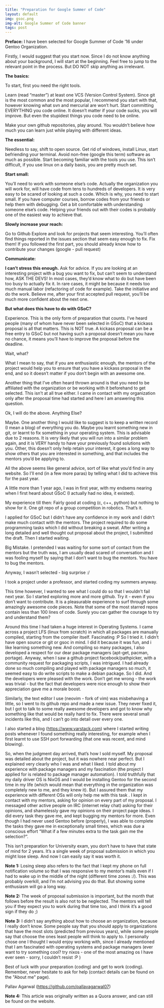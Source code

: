 ```yaml
---
title: "Preparation for Google Summer of Code"
layout: default
img: gsoc.png
img-alt: Google Summer of Code banner
tags: post
---
```

**Preface:** I have been selected for Google Summer of Code ’16 under Gentoo
Organization.

Firstly, I would suggest that you start now. Since I do not know anything about
your background, I will start at the beginning. Feel free to jump to the
relevant point in the process. But DO NOT skip anything as irrelevant.

**The basics:**

To start, first you need the right tools.

Learn (read “master”) at least one VCS (Version Control System). Since git is
the most common and the most popular, I recommend you start with that, however
knowing what svn and mercurial are won’t hurt. Start committing EVERYTHING you
code online. It doesn’t matter if your code sucks, you will improve. But even
the stupidest things you code need to be online.

Make your own github repositories, play around. You wouldn’t believe how much
you can learn just while playing with different ideas.

**The essential:**

Needless to say, shift to open source. Get rid of windows, install Linux, start
befriending your terminal. Avoid non-free (google this term) software as much
as possible. Start becoming familiar with the tools you use. This isn’t
difficult, if you use linux on a daily basis, you are pretty much set.

**Start small:**

You’ll need to work with someone else’s code. Actually the organization you
will work for, will have code from tens to hundreds of developers. It is very
easy to be scared of looking at such a code. Which is why, you need to start
small. If you have computer courses, borrow codes from your friends or help
them with debugging. Get a bit comfortable with understanding someone else’s
code. Helping your friends out with their codes is probably one of the easiest
way to achieve that.

**Slowly increase your reach:**

Go to Github Explore and look for projects that seem interesting. You’ll often
find things reported in the issues section that seem easy enough to fix. Fix
them! If you followed the first part, you should already know how to contribute
your changes (google - pull request)

**Communicate:**

**I can’t stress this enough.** Ask for advice. If you are looking at an
interesting project with a bug you want to fix, but can’t seem to understand
how, ASK THE DEVS! In most cases, they’d know what to do but have been too busy
to actually fix it. In rare cases, it might be because it needs too much manual
labor (refactoring of code for example). Take the initiative and do the work.
Believe me, after your first accepted pull request, you’ll be much more
confident about the next one.

**But what does this have to do with GSoC?**

Experience. This is the only form of preparation that counts. I’ve heard people
(many of whom have never been selected in GSoC) that a kickass proposal is all
that matters. This is NOT true. A kickass proposal can be a free entry to GSoC
but not having such a proposal doesn’t mean you have no chance, it means you’ll
have to improve the proposal before the deadline.

Wait, what?

What I mean to say, that if you are enthusiastic enough, the mentors of the
project would help you to ensure that you have a kickass proposal in the end,
and so it doesn’t matter if you don’t begin with an awesome one.

Another thing that I’ve often heard thrown around is that you need to be
affiliated with the organization or be working with it beforehand to get
selected. This isn’t at all true either. I came in contact with my organization
only after the proposal time had started and here I am answering this question.

Ok, I will do the above. Anything Else?

Maybe. One another thing I would like to suggest is to keep a written record (I
mean a blog) of everything you do. Maybe you learnt something new in git, or
learnt to fix something in your operating system. This is advisable due to 2
reasons. It is very likely that you will run into a similar problem again, and
it is VERY handy to have your previously found solutions with you. Other, this
doesn’t only help retain your interest, it goes a long way to show others that
you are interested in something, and that includes the mentors you’d be
applying to.

All the above seems like general advice, sort of like what you’d find in any
website. So I’ll end (in a few more paras) by telling what I did to achieve
this for the past year.

A little more than 1 year ago, I was in first year, with my endsems nearing
when I first heard about GSoC (I actually had no idea, it existed).

My experience till then: Fairly good at coding (c, c++, python) but nothing to
show for it. One git repo of a group competition in robotics. That’s it.

I applied for GSoC but I didn’t have any confidence in my work and I didn’t
make much contact with the mentors. The project required to do some programming
tasks which I did without breaking a sweat. After writing a long detailed and
well thought out proposal about the project, I submitted the draft. Then I
started waiting.

Big Mistake. I pretended I was waiting for some sort of contact from the
mentors but the truth was, I am usually dead scared of conversation and I was
fooling myself by saying that I don’t want to bug the mentors. You have to bug
the mentors.

Anyway, I wasn’t selected - big surprise :/

I took a project under a professor, and started coding my summers anyway.

This time however, I wanted to see what I could do so that I wouldn’t fail next
year. So I started exploring more and more github. Try it - even if you don’t
want to contribute. It is a pleasurable experience to surf through some
amazingly awesome code pieces. Note that some of the most starred repos contain
less than 100 lines of code. Surely you can gather the courage to try and
understand them?

Around this time I had taken a huge interest in Operating Systems. I came
across a project LFS (linux from scratch) in which all packages are manually
compiled, starting from the compiler itself. Fascinating :P So I tried it. I
didn’t have open source or git or gsoc in mind. I did it because it was fun,
and i like learning something new. And compiling so many packages, I also
developed a respect for our dear package managers (apt-get, pacman, portage).
Anyway, when I saw a github project facebook/pathpicker, with a community
request for packaging scripts, I was intrigued. I had already done so much
compiling and played with package managers so much, it seemed easy to do write
scripts to make a debian package. So I did. And the developers were pleased
with the work. Don’t get me wrong - the work was trivial - but the fact that
developers were nice enough to show their appreciation gave me a morale boost.

Similarly, the text editor I use (neovim - fork of vim) was misbehaving a
little, so I went to its github repo and made a new issue. They never fixed it,
but I got to talk to some really awesome developers and got to know why
something like that would be really hard to fix. There were several small
incidents like this, and I can’t go into detail over every one.

I also started a blog (<https://www.varstack.com>) where I started writing
posts whenever I found something really interesting, for example when I first
learnt to use SSH port forwarding (that one was recent, and mind blowing).

So, when the judgment day arrived, that’s how I sold myself. My proposal was
detailed about the project, but it was nowhere near perfect. But I explained
very clearly who I was and what I liked. I told about my experience with
package managers and my fascination (the project I applied for is related to
package manager automation). I told truthfully that my daily driver OS is NixOS
and I would be installing Gentoo for the second time in my life (which would
mean that everything in the organization was completely new to me, and they
knew it). But I assured them that my experience with different OSs will only
help me with this task . I kept in contact with my mentors, asking for opinion
on every part of my proposal. I messaged other active people on IRC (internet
relay chat) asking for their opinions, and shamelessly gave my opinions on
their project page ideas. I did every task they gave me, and kept bugging my
mentors for more. Even though I had never used Gentoo before (properly), I was
able to complete the tasks they gave me in exceptionally small times, which was
due a conscious effort “What if a few minutes extra to the task gain me the
selection?”.

This isn’t preparation for University exam, you don’t have to have that state
of mind for 2 years. It’s a single week of proposal submission in which you
might lose sleep. And now I can easily say it was worth it.

**Note 1:** Losing sleep also refers to the fact that I kept my phone on full
notification volume so that I was responsive to my mentor’s mails even if I had
to wake up in the middle of the night (different time zones :/). This was
probably overkill, and I’m not advising you do that. But showing some
enthusiasm will go a long way.

**Note 2:** The week of proposal submission is important, but the month that
follows before the result is also not to be neglected. The mentors will tell
you if they expect you to work during that time too, and I think it’s a good
sign if they do ;)

**Note 3:** I didn’t say anything about how to choose an organization, because
I really don’t know. Some people say that you should apply to organizations
that have the most slots (predicted from previous years), while some people say
that choose the ones least people will think to apply to. I personally chose
one I thought I would enjoy working with, since I already mentioned that I am
fascinated with operating systems and package managers (ever want to try
something cool? try nixos - one of the most amazing os I have ever seen -
sorry, I couldn’t resist :P )

Best of luck with your preparation (coding) and get to work (coding).
Remember, never hesitate to ask for help (contact details can be found on the
"About me" page).

Pallav Agarwal (<https://github.com/pallavagarwal07>)

**Note 4:** This article was originally written as a Quora answer, and can still
be found on the website.

